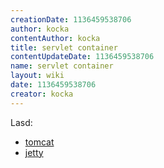 ```yaml
---
creationDate: 1136459538706 
author: kocka 
contentAuthor: kocka 
title: servlet container 
contentUpdateDate: 1136459538706 
name: servlet container 
layout: wiki 
date: 1136459538706 
creator: kocka 
---
```


Lasd:

*   [tomcat](tomcat.html)
*   [jetty](jetty.html)
